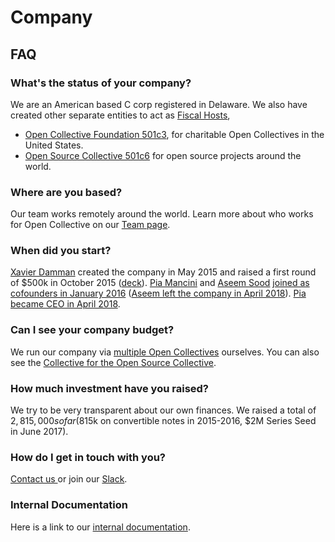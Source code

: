 # Company

## FAQ

### What's the status of your company?

We are an American based C corp registered in Delaware. We also have created other separate entities to act as [Fiscal Hosts](../fiscal-hosts/fiscal-hosts.md),&#x20;

* [Open Collective Foundation 501c3](https://opencollective.com/foundation), for charitable Open Collectives in the United States. &#x20;
* [Open Source Collective 501c6](https://opencollective.com/opensource) for open source projects around the world.

### Where are you based?

Our team works remotely around the world. Learn more about who works for Open Collective on our [Team page](team.md).&#x20;

### When did you start?

[Xavier Damman](https://twitter.com/xdamman) created the company in May 2015 and raised a first round of $500k in October 2015 ([deck](https://www.dropbox.com/s/klwxkewuf9mnjy1/OpenCollective.pdf?dl=0)). [Pia Mancini](https://twitter.com/piamancini) and [Aseem Sood](https://twitter.com/aseemsood\_) [joined as cofounders in January 2016](https://medium.com/open-collective/pia-mancini-and-aseem-sood-join-opencollective-as-cofounders-2d4549bd46fd) ([Aseem left the company in April 2018](https://medium.com/open-collective/team-update-19749b964e39)). [Pia became CEO in April 2018](https://medium.com/open-collective/my-new-role-at-open-collective-3bbad22f1715).

### Can I see your company budget?

We run our company via [multiple Open Collectives](https://opencollective.com/opencollective) ourselves. You can also see the [Collective for the Open Source Collective](https://opencollective.com/opensource).&#x20;

### How much investment have you raised?

We try to be very transparent about our own finances. We raised a total of $2,815,000 so far ($815k on convertible notes in 2015-2016, $2M Series Seed in June 2017).

### How do I get in touch with you?

[Contact us ](https://opencollective.com/contact)or join our [Slack](https://slack.opencollective.com/).

### Internal Documentation&#x20;

Here is a link to our [internal documentation](https://app.gitbook.com/o/-LWSZizNMEjL8\_DrMNdF/s/-MkoLSqv45-IqGUC\_Gy-/).

